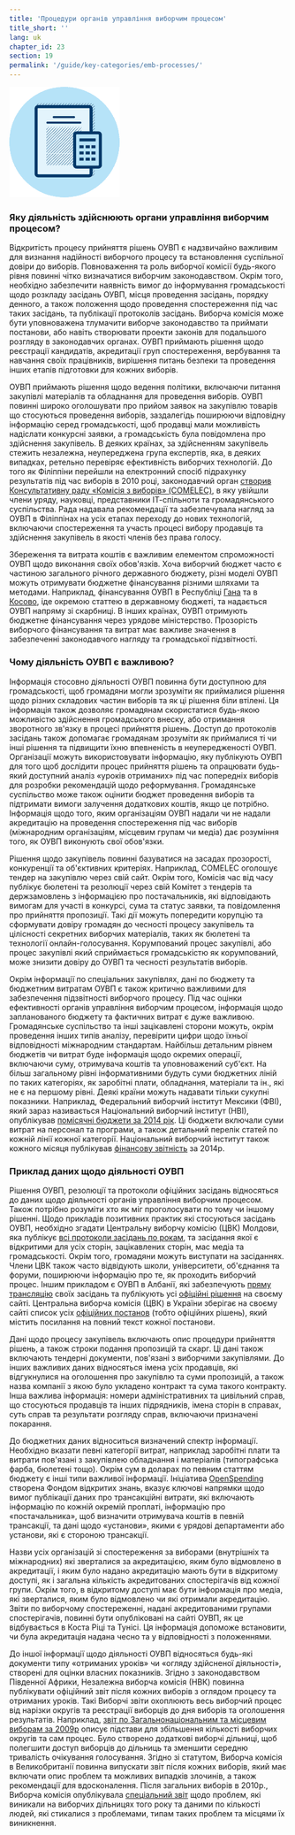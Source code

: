 ```yaml
---
title: 'Процедури органів управління виборчим процесом'
title_short: ''
lang: uk
chapter_id: 23
section: 19
permalink: '/guide/key-categories/emb-processes/'
---
```


![EMB Processes](/assets/images/inventory/categories/election-management-body-processes.png)

### Яку діяльність здійснюють органи управління виборчим процесом?

Відкритість процесу прийняття рішень ОУВП є надзвичайно важливим для визнання надійності виборчого процесу та встановлення суспільної довіри до виборів. Повноваження та роль виборчої комісії будь-якого рівня повинні чітко визначатися виборчим законодавством. Окрім того, необхідно забезпечити наявність вимог до інформування громадськості щодо розкладу засідань ОУВП, місця проведення засідань, порядку денного, а також положення щодо проведення спостереження під час таких засідань, та публікації протоколів засідань. Виборча комісія може бути уповноважена тлумачити виборче законодавство та приймати постанови, або навіть створювати проекти законів для подальшого розгляду в законодавчих органах. ОУВП приймають рішення щодо реєстрації кандидатів, акредитації груп спостереження, вербування та навчання своїх працівників, вирішення питань безпеки та проведення інших етапів підготовки для кожних виборів.

ОУВП приймають рішення щодо ведення політики, включаючи питання закупівлі матеріалів та обладнання для проведення виборів. ОУВП повинні широко оголошувати про прийом заявок на закупівлю товарів що стосуються проведення виборів, заздалегідь поширюючи відповідну інформацію серед громадськості, щоб продавці мали можливість надіслати конкурсні заявки, а громадськість була повідомлена про здійснення закупівель. В деяких країнах, за здійсненням закупівель стежить незалежна, неупереджена група експертів, яка, в деяких випадках, ретельно перевіряє ефективність виборчих технологій. До того як Філіппіни перейшли на електронний спосіб підрахунку результатів під час виборів в 2010 році, законодавчий орган [створив Консультативну раду «Комісія з виборів» (COMELEC)](http://www.comelec.gov.ph/?r=References/RelatedLaws/ElectionLaws/AutomatedElection/RA9369), в яку увійшли члени уряду, науковці, представники ІТ-спільноти та громадянського суспільства. Рада надавала рекомендації та забезпечувала нагляд за ОУВП в Філіппінах на усіх етапах переходу до нових технологій, включаючи спостереження та участь процесі вибору продавців та здійснення закупівель в якості членів без права голосу.

Збереження та витрата коштів є важливим елементом спроможності ОУВП щодо виконання своїх обов'язків. Хоча виборчий бюджет часто є частиною загального річного державного бюджету, різні моделі ОУВП можуть отримувати бюджетне фінансування різними шляхами та методами. Наприклад, фінансування ОУВП в Республіці [Гана](http://www.mofep.gov.gh/budget-statements) та в [Косово](https://mf.rks-gov.net/en-us/Budget/Budget-of-Republic-of-Kosovo/Central-Budget), іде окремою статтею в державному бюджеті, та надається ОУВП напряму зі скарбниці. В інших країнах, ОУВП отримують бюджетне фінансування через урядове міністерство. Прозорість виборчого фінансування та витрат має важливе значення в забезпеченні законодавчого нагляду та громадської підзвітності.

### Чому діяльність ОУВП є важливою?

Інформація стосовно діяльності ОУВП повинна бути доступною для громадськості, щоб громадяни могли зрозуміти як приймалися рішення щодо різних складових частин виборів та як ці рішення біли втілені. Ця інформація також дозволяє громадянам скористатися будь-якою можливістю здійснення громадського внеску, або отримання зворотного зв'язку в процесі прийняття рішень. Доступ до протоколів засідань також допомагає громадянам зрозуміти як приймалися ті чи інші рішення та підвищити їхню впевненість в неупередженості ОУВП. Організації можуть використовувати інформацію, яку публікують ОУВП для того щоб дослідити процес прийняття рішень та опрацювати будь-який доступний аналіз «уроків отриманих» під час попередніх виборів для розробки рекомендацій щодо реформування. Громадянське суспільство може також оцінити бюджет проведення виборів та підтримати вимоги залучення додаткових коштів, якщо це потрібно. Інформація щодо того, яким організаціям ОУВП надали чи не надали акредитацію на проведення спостереження під час виборів (міжнародним організаціям, місцевим групам чи медіа) дає розуміння того, як ОУВП виконують свої обов'язки.

Рішення щодо закупівель повинні базуватися на засадах прозорості, конкуренції та об'єктивних критеріях. Наприклад, COMELEC оголошує тендер на закупівлю через свій сайт. Окрім того, Комісія час від часу публікує бюлетені та резолюції через свій Комітет з тендерів та держзамовлень з інформацією про постачальників, які відповідають вимогам для участі в конкурсі, сума та статус заявки, та повідомлення про прийняття пропозиції. Такі дії можуть попередити корупцію та сформувати довіру громадян до чесності процесу закупівель та цілісності секретних виборчих матеріалів, таких як бюлетені та технології онлайн-голосування. Корумпований процес закупівлі, або процес закупівлі який сприймається громадськістю як корумпований, може знизити довіру до ОУВП та чесності результатів виборів.

Окрім інформації по спеціальних закупівлях, дані по бюджету та бюджетним витратам ОУВП є також критично важливими для забезпечення підзвітності виборчого процесу. Під час оцінки ефективності органів управління виборчим процесом, інформація щодо запланованого бюджету та фактичних витрат є дуже важливою. Громадянське суспільство та інші зацікавлені сторони можуть, окрім проведення інших типів аналізу, перевірити цифри щодо їхньої відповідності міжнародним стандартам. Найбільш детальним рівнем бюджетів чи витрат буде інформація щодо окремих операції, включаючи суму, отримувача коштів та уповноважений суб'єкт. На більш загальному рівні інформативними будуть суми бюджетних ліній по таких категоріях, як заробітні плати, обладнання, матеріали та ін., які не є на першому рівні. Деякі країни можуть надавати тільки сукупні показники. Наприклад, Федеральний виборчий інститут Мексики (ФВІ), який зараз називається Національний виборчий інститут (НВІ), опублікував [помісячні бюджети за 2014 рік](http://www.ine.mx/archivos3/portal/historico/contenido/interiores/Detalle_PresupuestoIFE-id-a761d23617c1c310VgnVCM1000000c68000aRCRD/). Ці бюджети включали суми витрат на персонал та програми, а також детальний перелік статей по кожній лінії кожної категорії. Національний виборчий інститут також кожного місяця публікував [фінансову звітність](http://www.ine.mx/archivos3/portal/historico/contenido/Estados_Financieroos_del_IFE/) за 2014р.

### Приклад даних щодо діяльності ОУВП

Рішення ОУВП, резолюції та протоколи офіційних засідань відносяться до даних щодо діяльності органів управління виборчим процесом. Також потрібно розуміти хто як міг проголосувати по тому чи іншому рішенні. Щодо прикладів позитивних практик які стосуються засідань ОУВП, необхідно згадати Центральну виборчу комісію (ЦВК) Молдови, яка публікує [всі протоколи засідань по рокам](http://www.cec.md/index.php?pag=news&id=1049&l=ro), та засідання якої є відкритими для усіх сторін, зацікавлених сторін, мас медіа та громадськості. Окрім того, громадяни можуть виступати на засіданнях. Члени ЦВК також часто відвідують школи, університети, об'єднання та форуми, поширюючи інформацію про те, як проходить виборчий процес. Іншим прикладом є ОУВП в Албанії, які забезпечують [пряму трансляцію](http://www2.cec.org.al/sq-al/mbledhjet-live) своїх засідань та публікують усі [офіційні рішення](http://www2.cec.org.al/sq-al/kqz-vendimet) на своєму сайті. Центральна виборча комісія (ЦВК) в України зберігає на своєму сайті список усіх [офіційних постанов](http://www.cvk.gov.ua/pls/acts/New) (тобто офіційних рішень), який містить посилання на повний текст кожної постанови.

Дані щодо процесу закупівель включають опис процедури прийняття рішень, а також строки подання пропозицій та скарг. Ці дані також включають тендерні документи, пов'язані з виборчими закупівлями. До інших важливих даних відносяться імена усіх продавців, які відгукнулися на оголошення про закупівлю та суми пропозицій, а також назва компанії з якою було укладено контракт та сума такого контракту. Інша важлива інформація: номери адміністративних та цивільний справ, що стосуються продавців та інших підрядників, імена сторін в справах, суть справ та результати розгляду справ, включаючи призначені покарання.

До бюджетних даних відноситься визначений спектр інформації. Необхідно вказати певні категорії витрат, наприклад заробітні плати та витрати пов'язані з закупівлею обладнання і матеріалів (типографська фарба, бюлетені тощо). Окрім сум в доларах по певним статтям бюджету є інші типи важливої інформації. Ініціатива [OpenSpending](http://community.openspending.org/research/standard/technical/) створена Фондом відкритих знань, вказує ключові напрямки щодо вимог публікації даних про трансакційні витрати, які включають інформацію по кожній окремій проплаті, інформацію про «постачальника», щоб визначити отримувача коштів в певній трансакції, та дані щодо «установи», якими є урядові департаменти або установи, які є стороною трансакції.

Назви усіх організацій зі спостереження за виборами (внутрішніх та міжнародних) які зверталися за акредитацією, яким було відмовлено в акредитації, і яким було надано акредитацію мають бути в відкритому доступі, як і загальна кількість акредитованих спостерігачів від кожної групи. Окрім того, в відкритому доступі має бути інформація про медіа, які зверталися, яким було відмовлено чи які отримали акредитацію. Звіти по виборчому спостереженні, надані акредитованими групами спостерігачів, повинні бути опубліковані на сайті ОУВП, як це відбувається в Коста Ріці та Тунісі. Ця інформація допоможе встановити, чи була акредитація надана чесно та у відповідності з положеннями.

До іншої інформації щодо діяльності ОУВП відносяться будь-які документи типу «отриманих уроків» чи «огляду здійсненої діяльності», створені для оцінки власних показників. Згідно з законодавством Південної Африки, Незалежна виборча комісія (НВК) повинна публікувати офіційний звіт після кожних виборів з оглядом процесу та отриманих уроків. Такі Виборчі звіти охоплюють весь виборчий процес від нарізки округів та реєстрації виборців до дня виборів та оголошення результатів. Наприклад, [звіт по Загальнонаціональним та місцевим виборам за 2009р](http://www.elections.org.za/content/Documents/Election-reports/National-and-Provincial-Elections/2009-National-and-Provincial-Elections-Report/) описує підстави для збільшення кількості виборчих округів та сам процес. Було створено додаткові виборчі дільниці, щоб полегшити доступ виборців до дільниць та зменшити середню тривалість очікування голосування. Згідно зі статутом, Виборча комісія в Великобританії повинна випускати звіт після кожних виборів, який має включати опис проблем та можливих випадків злочинів, а також рекомендації для вдосконалення. Після загальних виборів в 2010р., Виборча комісія опублікувала [спеціальний звіт](http://www.electoralcommission.org.uk/__data/assets/pdf_file/0010/100702/Report-on-the-administration-of-the-2010-UK-general-election.pdf) щодо проблем, які виникали на виборчих дільницях того року та даними по кількості людей, які стикалися з проблемами, типам таких проблем та місцями їх виникнення.

